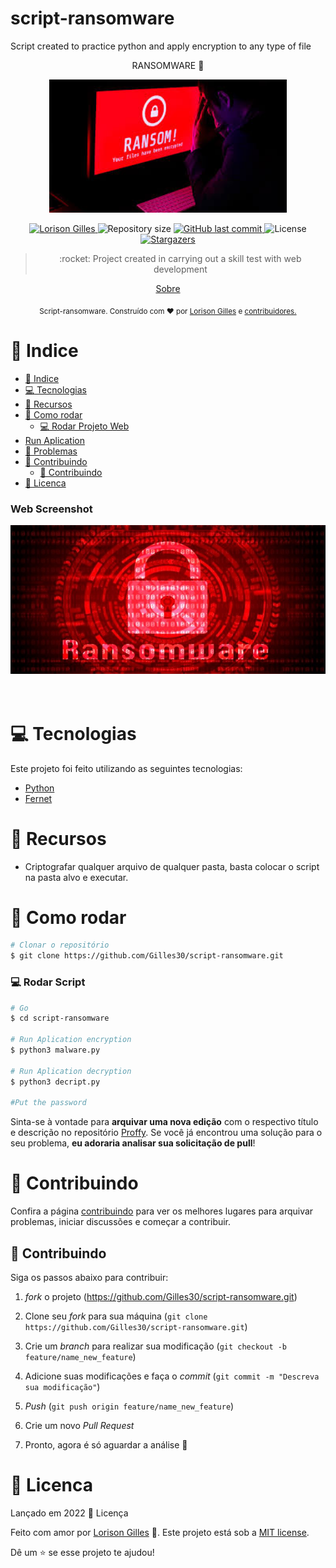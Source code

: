 # script-ransomware
Script created to practice python and apply encryption to any type of file

<p align="center">  RANSOMWARE 🚀</p>

<p align="center">
   <img src="./public/banner.jpeg" alt="logo" width="380px"/>
</p>

<p align="center">	
   <a href="https://www.linkedin.com/in/lorison-gilles/">
      <img alt="Lorison Gilles" src="https://img.shields.io/badge/-LorisonGilles-8257E5?style=flat&logo=Linkedin&logoColor=white" />
   </a>
  <img alt="Repository size" src="https://img.shields.io/github/repo-size/Gilles30/script-ransomware?color=774DD6">

  <a href="https://github.com/Gilles30/script-ransomware/commits/master">
    <img alt="GitHub last commit" src="https://img.shields.io/github/last-commit/Gilles30/script-ransomware?color=774DD6">
  </a> 
  <img alt="License" src="https://img.shields.io/badge/license-MIT-8257E5">
  <a href="https://github.com/Gilles30/script-ransomware/stargazers">
    <img alt="Stargazers" src="https://img.shields.io/github/stars/Gilles30/script-ransomware?color=8257E5&logo=github">
  </a>
</p>

> <p align="center"> :rocket: Project created in carrying out a skill test with web development </p>

<p align="center">
    <a href="README.md">Sobre</a>
 </p>

<div align="center">
  <sub>Script-ransomware. Construído com ❤︎ por
    <a href="https://github.com/Gilles30">Lorison Gilles</a> e
    <a href="https://github.com/Gilles30/script-ransomware/">
      contribuidores.
    </a>
  </sub>
</div>

# :pushpin: Indice

- [:pushpin: Indice](#pushpin-indice)
- [:computer: Tecnologias](#computer-tecnologias)
- [:rocket: Recursos](#rocket-recursos)
- [:construction_worker: Como rodar](#construction_worker-como-rodar)
    - [💻 Rodar Projeto Web](#-rodar-script)
- [Run Aplication](#run-aplication)
- [:bug: Problemas](#bug-problemas)
- [:tada: Contribuindo](#tada-contribuindo)
  - [🤝 Contribuindo](#-contribuindo)
- [:closed_book: Licenca](#closed_book-licenca)

</p>

### Web Screenshot

<div align="center">
   <img src="./public/ran.jpg" width="950px">
   </br></br>
   
</div>
</br>

# :computer: Tecnologias

Este projeto foi feito utilizando as seguintes tecnologias:

- [Python](https://www.python.org/)
- [Fernet](https://cryptography.io/en/latest/fernet/)


# :rocket: Recursos

- Criptografar qualquer arquivo de qualquer pasta, basta colocar o script na pasta alvo e executar.


# :construction_worker: Como rodar

```bash
# Clonar o repositório
$ git clone https://github.com/Gilles30/script-ransomware.git
```



### 💻 Rodar Script

```bash
# Go 
$ cd script-ransomware

# Run Aplication encryption
$ python3 malware.py

# Run Aplication decryption
$ python3 decript.py

#Put the password

```

Sinta-se à vontade para **arquivar uma nova edição** com o respectivo título e descrição no repositório [Proffy](https://github.com/Gilles30/script-ransomware.git/issues). Se você já encontrou uma solução para o seu problema, **eu adoraria analisar sua solicitação de pull**!

# :tada: Contribuindo

Confira a página [contribuindo](./CONTRIBUTING.md) para ver os melhores lugares para arquivar problemas, iniciar discussões e começar a contribuir.

## 🤝 Contribuindo

Siga os passos abaixo para contribuir:

1.  _fork_ o projeto (<https://github.com/Gilles30/script-ransomware.git>)

2.  Clone seu _fork_ para sua máquina (`git clone https://github.com/Gilles30/script-ransomware.git`)

3.  Crie um _branch_ para realizar sua modificação (`git checkout -b feature/name_new_feature`)

4.  Adicione suas modificações e faça o _commit_ (`git commit -m "Descreva sua modificação"`)

5.  _Push_ (`git push origin feature/name_new_feature`)

6.  Crie um novo _Pull Request_

7.  Pronto, agora é só aguardar a análise 🚀

# :closed_book: Licenca

Lançado em 2022 :closed_book: Licença

Feito com amor por [Lorison Gilles](https://github.com/Gilles30) 🚀.
Este projeto está sob a [MIT license](./LICENSE).

Dê um ⭐️ se esse projeto te ajudou!